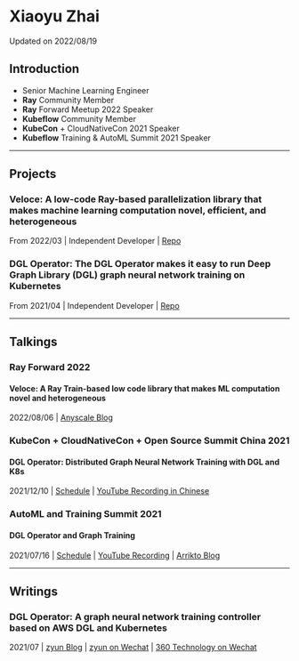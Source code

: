 # Xiaoyu Zhai

Updated on 2022/08/19

## Introduction

- Senior Machine Learning Engineer
- __Ray__ Community Member
- __Ray__ Forward Meetup 2022 Speaker
- __Kubeflow__ Community Member
- __KubeCon__ + CloudNativeCon 2021 Speaker
- __Kubeflow__ Training & AutoML Summit 2021 Speaker

----
## Projects

### Veloce: A low-code Ray-based parallelization library that makes machine learning computation novel, efficient, and heterogeneous
From 2022/03 | Independent Developer | [Repo](https://github.com/ryantd/veloce) 

### DGL Operator: The DGL Operator makes it easy to run Deep Graph Library (DGL) graph neural network training on Kubernetes
From 2021/04 | Independent Developer | [Repo](https://github.com/Qihoo360/dgl-operator) 

----
## Talkings

### Ray Forward 2022
#### Veloce: A Ray Train-based low code library that makes ML computation novel and heterogeneous
2022/08/06 | [Anyscale Blog](https://www.anyscale.com/blog/ray-forward-2022) 

### KubeCon + CloudNativeCon + Open Source Summit China 2021
#### DGL Operator: Distributed Graph Neural Network Training with DGL and K8s
2021/12/10 | [Schedule](https://kccncosschn21.sched.com/event/pcaX/dgl-operatordaep27d-dgl-re-k8s-zha-woya-lang-jie-zhang-xiao-zhen-j-dgl-operator-distributed-graph-neural-network-training-with-dgl-and-k8s-xiaoyu-zhai-qihoo-360) | [YouTube Recording in Chinese](https://www.youtube.com/watch?v=57vi-ZJ1nBY) 

### AutoML and Training Summit 2021
#### DGL Operator and Graph Training
2021/07/16 | [Schedule](https://docs.google.com/document/d/1vGluSPHmAqEr8k9Dmm82RcQ-MVnqbYYSfnjMGB-aPuo/edit) | [YouTube Recording](https://www.youtube.com/watch?v=hlrdWey0RKs&list=PL2gwy7BdKoGd9HQBCz1iC7vyFVN7Wa9N2) | [Arrikto Blog](https://www.arrikto.com/blog/training-and-automl-summit-recap-part-1/) 

----
## Writings

### DGL Operator: A graph neural network training controller based on AWS DGL and Kubernetes
2021/07 | [zyun Blog](https://zyun.360.cn/blog/?p=987) | [zyun on Wechat](https://mp.weixin.qq.com/s/dZQErgk0BP_usTQON3I5Uw) | [360 Technology on Wechat](https://mp.weixin.qq.com/s/3C4EUPud1Z_GVQcwH4kCiA) 
